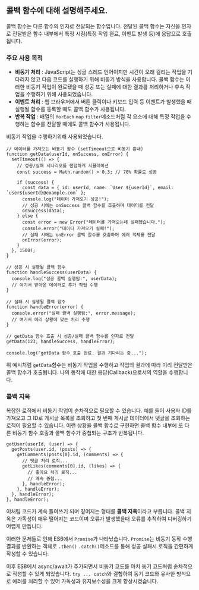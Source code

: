 ## 콜백 함수에 대해 설명해주세요.

콜백 함수는 다른 함수의 인자로 전달되는 함수입니다.
전달된 콜백 함수는 자신을 인자로 전달받은 함수 내부에서 특정 시점(특정 작업 완료, 이벤트 발생 등)에 응답으로 호출됩니다.

### 주요 사용 목적
* **비동기 처리** : JavaScript는 싱글 스레드 언어이지만 시간이 오래 걸리는 작업을 기다리지 않고 다음 코드를 실행하기 위해 비동기 방식을 사용합니다. 
콜백 함수는 이러한 비동기 작업이 완료됐을 때 성공 또는 실패에 대한 결과를 처리하거나 후속 작업을 수행하기 위해 사용되었습니다.
* **이벤트 처리** : 웹 브라우저에서 버튼 클릭이나 키보드 입력 등 이벤트가 발생했을 때 실행될 함수를 등록할 때도 콜백 함수가 사용됩니다.
* **반복 작업** : 배열의 `forEach` `map` `filter`메소드처럼 각 요소에 대해 특정 작업을 수행하는 함수를 전달할 때에도 콜백 함수가 사용됩니다.

비동기 작업을 수행하기위해 사용되었습니다.
```
// 데이터를 가져오는 비동기 함수 (setTimeout으로 비동기 흉내)
function getData(userId, onSuccess, onError) {
  setTimeout(() => {
    // 성공/실패 시나리오를 랜덤하게 시뮬레이션
    const success = Math.random() > 0.3; // 70% 확률로 성공

    if (success) {
      const data = { id: userId, name: `User ${userId}`, email: `user${userId}@example.com` };
      console.log("데이터 가져오기 성공!");
      // 성공 시에는 onSuccess 콜백 함수를 호출하며 데이터를 전달
      onSuccess(data);
    } else {
      const error = new Error("데이터를 가져오는데 실패했습니다.");
      console.error("데이터 가져오기 실패!");
      // 실패 시에는 onError 콜백 함수를 호출하며 에러 객체를 전달
      onError(error);
    }
  }, 1500);
}

// 성공 시 실행될 콜백 함수
function handleSuccess(userData) {
  console.log("성공 콜백 실행됨:", userData);
  // 여기서 받아온 데이터로 추가 작업 수행
}

// 실패 시 실행될 콜백 함수
function handleError(error) {
  console.error("실패 콜백 실행됨:", error.message);
  // 여기서 에러 상황에 맞는 처리 수행
}

// getData 함수 호출 시 성공/실패 콜백 함수를 인자로 전달
getData(123, handleSuccess, handleError);

console.log("getData 함수 호출 완료. 결과 기다리는 중...");
```
위 예시처럼 `getData`함수는 비동기 작업을 수행하고 작업의 결과에 따라 미리 전달받은 콜백 함수가 호출됩니다.
나의 동작에 대한 응답(Callback)으로서의 역할을 수행합니다.

### 콜백 지옥
복잡한 로직에서 비동기 작업이 순차적으로 필요할 수 있습니다. 
예를 들어 사용자 ID를 가져오고 그 ID로 게시글 목록을 조회하고 첫 번째 게시글 데이터에서 댓글을 조회하는 로직이 필요할 수 있습니다.
이런 상황을 콜백 함수로 구현하면 콜백 함수 내부에 또 다른 비동기 함수 호출과 콜백 함수가 중첩되는 구조가 반복됩니다.
```
getUser(userId, (user) => {
  getPosts(user.id, (posts) => {
    getComments(posts[0].id, (comments) => {
      // 댓글 처리 로직...
      getLikes(comments[0].id, (likes) => {
        // 좋아요 처리 로직...
        // 계속 중첩...
      }, handleError);
    }, handleError);
  }, handleError);
}, handleError);
```
이처럼 코드가 계속 들여쓰기 되며 깊어지는 형태를 **콜백 지옥**이라고 부릅니다.
콜백 지옥은 가독성이 매우 떨어지는 코드이며 오류가 발생했을때 오류를 추적하여 디버깅하기 어렵게 만듭니다.

이러한 문제들로 인해 ES6에서 `Promise`가 나타났습니다.
`Promise`는 비동기 동작 수행 결과를 반환하는 객체로 `.then()` `.catch()`메소드를 통해 성공 실패시 로직을 간편하게 작성할 수 있습니다.

이후 ES8에서 async/await가 추가되면서 비동기 코드를 마치 동기 코드처럼 순차적으로 작성할 수 있게 되었습니다.
`try ... catch`와 결합하여 동기 코드와 유사한 방식으로 에러를 처리할 수 있어 가독성과 유지보수성을 크게 향상시켰습니다.
